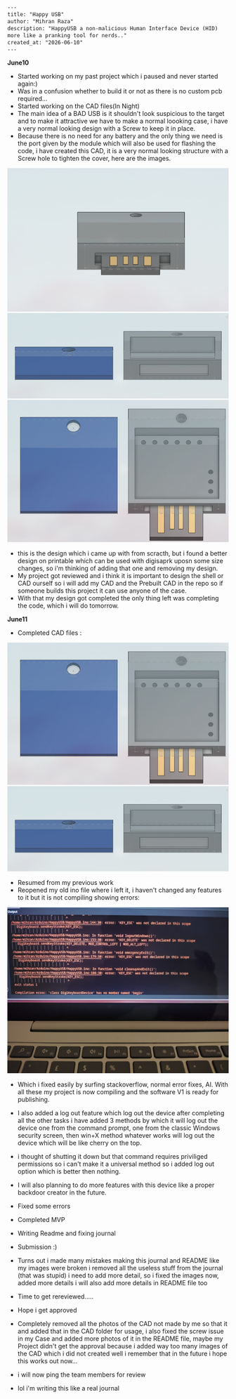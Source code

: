 ```
---
title: "Happy USB"
author: "Mihran Raza"
description: "HappyUSB a non-malicious Human Interface Device (HID) more like a pranking tool for nerds.."
created_at: "2026-06-10"
---
```

**June10**

- Started working on my past project which i paused and never started again:)
- Was in a confusion whether to build it or not as there is no custom pcb required...
- Started working on the CAD files(In Night)
- The main idea of a BAD USB is it shouldn't look suspicious to the target and to make it attractive we have to make a normal loooking case, i have a very normal looking design with a Screw to keep it in place.
- Because there is no need for any battery and the only thing we need is the port given by the module which will also be used for flashing the code, i have created this CAD, it is a very normal looking structure with a Screw hole to tighten the cover, here are the images.

![Screenshot](Assets/mycad.jpg)
![Screenshot](Assets/mycad1.jpg)
![Screenshot](Assets/mycad2.jpg)

- this is the design which i came up with from scracth, but i found a better design on printable which can be used with digisaprk uposn some size changes, so i'm thinking of adding that one and removing my design.
- My project got reviewed and i think it is important to design the shell or CAD ourself so i will add my CAD and the Prebuilt CAD in the repo so if someone builds this project it can use anyone of the case.
- With that my design got completed the only thing left was completing the code, which i will do tomorrow. 


**June11**

- Completed CAD files :




![Screenshot](Assets/mycad2.jpg)
![Screenshot](Assets/mycad1.jpg)

- Resumed from my previous work
- Reopened my old ino file where i left it, i haven't changed any features to it but it is not compiling showing errors:
  
![Screenshot](Assets/error.jpg)

- Which i fixed easily by surfing stackoverflow, normal error fixes, AI. With all these my project is now compiling and the software V1 is ready for publishing.
- I also added a log out feature which log out the device after completing all the other tasks i have added 3 methods by which it will log out the device one from the command prompt, one from the classic Windows security screen, then win+X method whatever works will log out the device which will be like cherry on the top.
- i thought of shutting it down but that command requires priviliged permissions so i can't make it a universal method so i added log out option which is better then nothing.
- I will also planning to do more features with this device like a proper backdoor creator in the future.
- Fixed some errors 
- Completed MVP
- Writing Readme and fixing journal
- Submission :)
- Turns out i made many mistakes making this journal and README like my images were broken i removed all the useless stuff from the journal (that was stupid) i need to add more detail, so i fixed the images now, added more details i will also add more details in README file too
- Time to get rereviewed.....
- Hope i get approved 

- Completely removed all the photos of the CAD not made by me so that it and added that in the CAD folder for usage, i also fixed the screw issue in my Case and added more photos of it in the README file, maybe my Project didn't get the approval because i added way too many images of the CAD which i did not created well i remember that in the future i hope this works out now...
- i will now ping the team members for review
- lol i'm writing this like a real journal 
